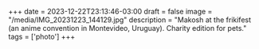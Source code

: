 +++
date = 2023-12-22T23:13:46-03:00
draft = false
image = "/media/IMG_20231223_144129.jpg"
description = "Makosh at the frikifest (an anime convention in Montevideo, Uruguay). Charity edition for pets."
tags = ['photo']
+++
